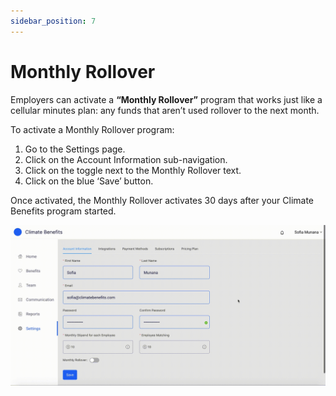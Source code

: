 ```yaml
---
sidebar_position: 7
---
```


# Monthly Rollover 

Employers can activate a **“Monthly Rollover”** program that works just like a cellular minutes plan: any funds that aren’t used rollover to the next month. 

To activate a Monthly Rollover program:   
1. Go to the Settings page. 
2. Click on the Account Information sub-navigation. 
3. Click on the toggle next to the Monthly Rollover text. 
4. Click on the blue ‘Save’ button. 

Once activated, the Monthly Rollover activates 30 days after your Climate Benefits program started. 

![MonthlyRollover](../../src/assets/MonthlyRollover.gif)